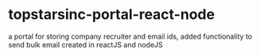 # topstarsinc-portal-react-node
 a portal for storing company recruiter and email ids, added functionality to send bulk email created in reactJS and nodeJS
